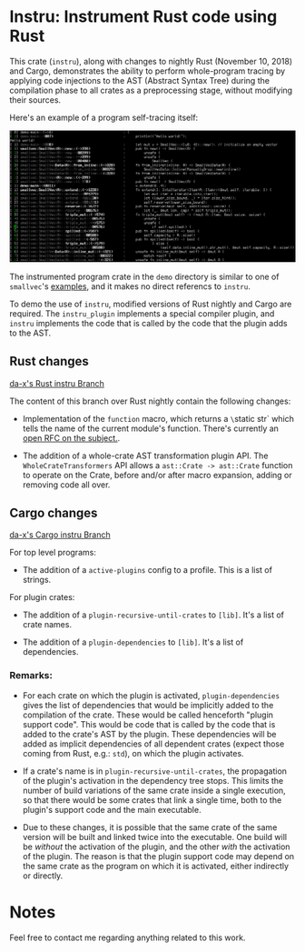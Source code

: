 # Instru: Instrument Rust code using Rust

This crate (`instru`), along with changes to nightly Rust (November 10, 2018)
and Cargo, demonstrates the ability to perform whole-program tracing by
applying code injections to the AST (Abstract Syntax Tree) during the compilation
phase to all crates as a preprocessing stage, without modifying their sources.

Here's an example of a program self-tracing itself:

<img src="docs/demo.png">

The instrumented program crate in the `demo` directory is similar to one of
`smallvec`'s [examples](demo/src/main.rs), and it makes no direct referencs
to `instru`.

To demo the use of `instru`, modified versions of Rust nightly and Cargo are
required. The `instru_plugin` implements a special compiler plugin, and `instru`
implements the code that is called by the code that the plugin adds to the AST.


## Rust changes

[da-x's Rust instru Branch](https://github.com/da-x/rust/tree/instru)

The content of this branch over Rust nightly contain the following changes:

* Implementation of the `function` macro, which returns a `\`static str` which
tells the name of the current module's function. There's currently an [open
RFC on the subject.](https://github.com/rust-lang/rfcs/issues/1743).

* The addition of a whole-crate AST transformation plugin API. The
`WholeCrateTransformers` API allows a `ast::Crate -> ast::Crate` function to
operate on the Crate, before and/or after macro expansion, adding or removing
code all over.


## Cargo changes

[da-x's Cargo instru Branch](https://github.com/da-x/cargo/tree/instru)

For top level programs:

* The addition of a `active-plugins` config to a profile. This is a list of strings.

For plugin crates:

* The addition of a `plugin-recursive-until-crates` to `[lib]`. It's a list of crate names.

* The addition of a `plugin-dependencies` to `[lib]`. It's a list of dependencies.


### Remarks:

* For each crate on which the plugin is activated, `plugin-dependencies` gives the
list of dependencies that would be implicitly added to the compilation of the
crate. These would be called henceforth "plugin support code". This would be code
that is called by the code that is added to the crate's AST by the plugin. These
dependencies will be added as implicit dependencies of all dependent crates (expect
those coming from Rust, e.g.: `std`), on which the plugin activates.

* If a crate's name is in `plugin-recursive-until-crates`, the propagation
of the plugin's activation in the dependency tree stops. This limits the number of
build variations of the same crate inside a single execution, so that there would be
some crates that link a single time, both to the plugin's support code and the
main executable.

* Due to these changes, it is possible that the same crate of the same version
will be built and linked twice into the executable. One build will be _without_ the
activation of the plugin, and the other _with_ the activation of the plugin. The reason is
that the plugin support code may depend on the same crate as the program on which
it is activated, either indirectly or directly.

# Notes

Feel free to contact me regarding anything related to this work.
